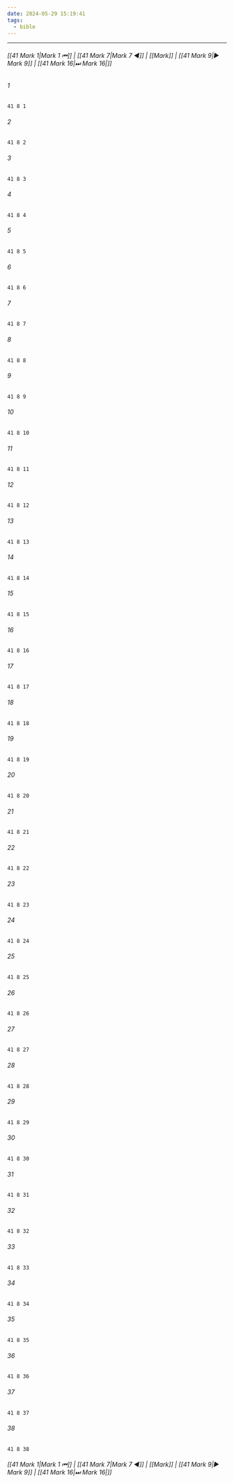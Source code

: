 ```yaml
---
date: 2024-05-29 15:19:41
tags:
  - bible
---
```

___

###### [[41 Mark 1|Mark 1 ⏮]] | [[41 Mark 7|Mark 7 ◀]] | [[Mark]] | [[41 Mark 9|▶ Mark 9]] | [[41 Mark 16|⏭ Mark 16|]]

###### 1
``` verse
41 8 1 
```
###### 2
``` verse
41 8 2 
```
###### 3
``` verse
41 8 3 
```
###### 4
``` verse
41 8 4 
```
###### 5
``` verse
41 8 5 
```
###### 6
``` verse
41 8 6 
```
###### 7
``` verse
41 8 7 
```
###### 8
``` verse
41 8 8 
```
###### 9
``` verse
41 8 9 
```
###### 10
``` verse
41 8 10 
```
###### 11
``` verse
41 8 11 
```
###### 12
``` verse
41 8 12 
```
###### 13
``` verse
41 8 13 
```
###### 14
``` verse
41 8 14 
```
###### 15
``` verse
41 8 15 
```
###### 16
``` verse
41 8 16 
```
###### 17
``` verse
41 8 17 
```
###### 18
``` verse
41 8 18 
```
###### 19
``` verse
41 8 19 
```
###### 20
``` verse
41 8 20 
```
###### 21
``` verse
41 8 21 
```
###### 22
``` verse
41 8 22 
```
###### 23
``` verse
41 8 23 
```
###### 24
``` verse
41 8 24 
```
###### 25
``` verse
41 8 25 
```
###### 26
``` verse
41 8 26 
```
###### 27
``` verse
41 8 27 
```
###### 28
``` verse
41 8 28 
```
###### 29
``` verse
41 8 29 
```
###### 30
``` verse
41 8 30 
```
###### 31
``` verse
41 8 31 
```
###### 32
``` verse
41 8 32 
```
###### 33
``` verse
41 8 33 
```
###### 34
``` verse
41 8 34 
```
###### 35
``` verse
41 8 35 
```
###### 36
``` verse
41 8 36 
```
###### 37
``` verse
41 8 37 
```
###### 38
``` verse
41 8 38 
```

###### [[41 Mark 1|Mark 1 ⏮]] | [[41 Mark 7|Mark 7 ◀]] | [[Mark]] | [[41 Mark 9|▶ Mark 9]] | [[41 Mark 16|⏭ Mark 16|]]

